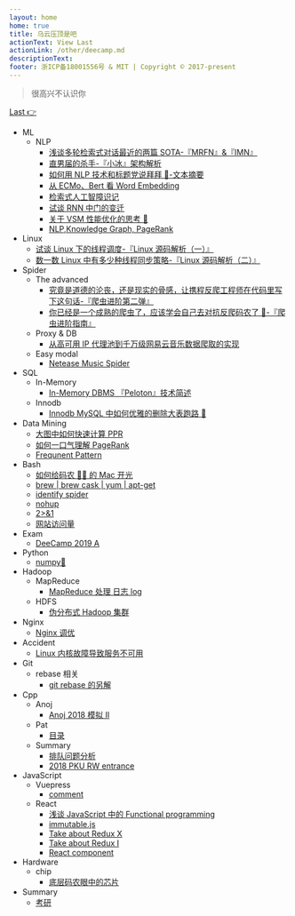 ```yaml
---
layout: home
home: true
title: 乌云压顶是吧
actionText: View Last
actionLink: /other/deecamp.md
descriptionText:
footer: 浙ICP备18001556号 & MIT | Copyright © 2017-present
---
```


> 很高兴不认识你

[Last 👉](/other/deecamp.md)

- ML
  - NLP
    - [浅谈多轮检索式对话最近的两篇 SOTA-『MRFN』&『IMN』](/other/mrfn.md)
    - [直男届的杀手-『小冰』架构解析](/other/xiaoice.md)
    - [如何用 NLP 技术和标题党说拜拜 👋-文本摘要](/other/summarization.md)
    - [从 ECMo、Bert 看 Word Embedding](/other/ecmo.md)
    - [检索式人工智障识记](/other/chatbot.md)
    - [试谈 RNN 中门的变迁](/other/rnn.md)
    - [关于 VSM 性能优化的思考 🤔](/other/vsm.md)
    - [NLP,Knowledge Graph, PageRank](/other/pagerank.md)
- Linux
  - [试谈 Linux 下的线程调度-『Linux 源码解析（一）』](/other/schedule.md)
  - [数一数 Linux 中有多少种线程同步策略-『Linux 源码解析（二）』](/other/synch.md)
- Spider
  - The advanced
    - [究竟是道德的沦丧，还是现实的骨感，让携程反爬工程师在代码里写下这句话-『爬虫进阶第二弹』](/other/jsdecoder.md)
    - [你已经是一个成熟的爬虫了，应该学会自己去对抗反爬码农了 🙊-『爬虫进阶指南』](/other/spiderskill.md)
  - Proxy & DB
    - [从高可用 IP 代理池到千万级网易云音乐数据爬取的实现](/other/neteasedb.md)
  - Easy modal
    - [Netease Music Spider](/other/netease.md)
- SQL
  - In-Memory
    - [In-Memory DBMS 『Peloton』技术简述](/other/peloton.md)
  - Innodb
    - [Innodb MySQL 中如何优雅的删除大表跑路 🏃](/other/truncate.md)
- Data Mining
  - [大图中如何快速计算 PPR](/other/ppr.md)
  - [如何一口气理解 PageRank](/other/pageranks.md)
  - [Frequnent Pattern](/other/frequent.md)
- Bash
  - [如何给码农 👨‍💻‍ 的 Mac 开光](/other/terminal.md)
  - [brew | brew cask | yum | apt-get](/other/brew.md)
  - [identify spider](/other/spider.md)
  - [nohup](/other/nohup.md)
  - [2>&1](/other/redirect.md)
  - [网站访问量](/other/pv.md)
- Exam
  - [DeeCamp 2019 A](/other/deecamp.md)
- Python
  - [numpy📒](/other/numpy.md)
- Hadoop
  - MapReduce
    - [MapReduce 处理 日志 log](/other/mapreduce.md)
  - HDFS
    - [伪分布式 Hadoop 集群](/other/pseudo.md)
- Nginx
  - [Nginx 调优](/other/nginx.md)
- Accident
  - [Linux 内核故障导致服务不可用](/other/accident.md)
- Git
  - rebase 相关
    - [git rebase 的另解](/other/gitSkill.md)
- Cpp
  - Anoj
    - [Anoj 2018 模拟 II](/pat/anoj2018II.md)
  - Pat
    - [目录](/pat/catalog.md)
  - Summary
    - [排队问题分析](/pat/sort.md)
    - [2018 PKU RW entrance](/pat/entrance.md)
- JavaScript
  - Vuepress
    - [comment](/javaScript/comment.md)
  - React
    - [浅谈 JavaScript 中的 Functional programming](/javaScript/functional.md)
    - [immutable.js](/javaScript/immutable.md)
    - [Take about Redux X](/javaScript/reduxs.md)
    - [Take about Redux I](/javaScript/redux.md)
    - [React component](/javaScript/component.md)
- Hardware
  - chip
    - [底层码农眼中的芯片](/other/chip.md)
- Summary
  - [考研](/other/cs.md)
